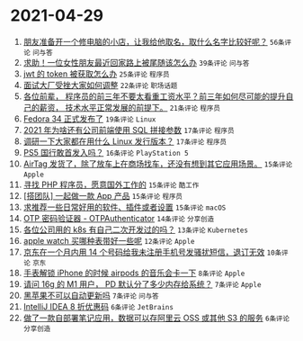 # 2021-04-29

1. [朋友准备开一个修电脑的小店，让我给他取名，取什么名字比较好呢？](https://www.v2ex.com/t/773998) `56条评论` `问与答`
1. [求助！一位女性朋友最近回家路上被尾随该怎么办](https://www.v2ex.com/t/774021) `39条评论` `问与答`
1. [jwt 的 token 被获取怎么办](https://www.v2ex.com/t/774028) `25条评论` `程序员`
1. [面试大厂受挫大家如何调整](https://www.v2ex.com/t/773997) `22条评论` `职场话题`
1. [各位前辈， 程序员的前三年不要太看重工资水平？前三年如何尽可能的提升自己的薪资， 技术水平正常发展的前提下。](https://www.v2ex.com/t/773994) `21条评论` `程序员`
1. [Fedora 34 正式发布了](https://www.v2ex.com/t/773981) `19条评论` `Linux`
1. [2021 年为啥还有公司前端使用 SQL 拼接参数](https://www.v2ex.com/t/774017) `17条评论` `程序员`
1. [调研一下大家都在用什么 Linux 发行版本？](https://www.v2ex.com/t/774035) `17条评论` `程序员`
1. [PS5 国行敢首发入吗？](https://www.v2ex.com/t/774013) `16条评论` `PlayStation 5`
1. [AirTag 发货了，除了放车上在商场找车，还没有想到其它应用场景。](https://www.v2ex.com/t/774039) `15条评论` `Apple`
1. [寻找 PHP 程序员，愿意国外工作的](https://www.v2ex.com/t/774016) `15条评论` `酷工作`
1. [[搭团队] 一起做一款 App 产品](https://www.v2ex.com/t/774007) `15条评论` `程序员`
1. [求推荐一些日常好用的软件、插件或者设置](https://www.v2ex.com/t/773992) `15条评论` `macOS`
1. [OTP 密码验证器 - OTPAuthenticator](https://www.v2ex.com/t/773991) `14条评论` `分享创造`
1. [各位公司用的 k8s 有自己二次开发过的吗？](https://www.v2ex.com/t/773978) `13条评论` `Kubernetes`
1. [apple watch 买哪种表带好一些呢](https://www.v2ex.com/t/774057) `12条评论` `Apple`
1. [京东在一个月内用 14 个号码给我未注册手机号发骚扰短信，退订无效](https://www.v2ex.com/t/773983) `10条评论` `京东`
1. [手表解锁 iPhone 的时候 airpods 的音乐会卡一下](https://www.v2ex.com/t/774000) `8条评论` `Apple`
1. [请问 16g 的 M1 用户， PD 默认分了多少内存给系统？](https://www.v2ex.com/t/774043) `7条评论` `Apple`
1. [黑苹果不可以自动更新吗](https://www.v2ex.com/t/773973) `7条评论` `问与答`
1. [IntelliJ IDEA 8 折优惠码](https://www.v2ex.com/t/774009) `6条评论` `JetBrains`
1. [做了一款自部署笔记应用，数据可以存阿里云 OSS 或其他 S3 的服务](https://www.v2ex.com/t/774002) `6条评论` `分享创造`
